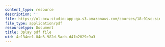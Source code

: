 ```yaml
---
content_type: resource
description: ''
file: https://ol-ocw-studio-app-qa.s3.amazonaws.com/courses/18-01sc-single-variable-calculus-fall-2010/4e134ee184e3982d5acbd41b2029c9a3_hjZhPczMkL4.pdf
file_type: application/pdf
resourcetype: Document
title: 3play pdf file
uid: 4e134ee1-84e3-982d-5acb-d41b2029c9a3
---
```

